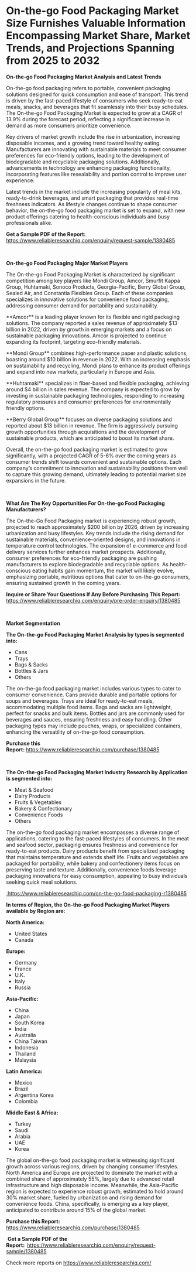<p><h1>On-the-go Food Packaging Market Size Furnishes Valuable Information Encompassing Market Share, Market Trends, and Projections Spanning from 2025 to 2032</h1></p><p><strong>On-the-go Food Packaging Market Analysis and Latest Trends</strong></p>
<p><p>On-the-go food packaging refers to portable, convenient packaging solutions designed for quick consumption and ease of transport. This trend is driven by the fast-paced lifestyle of consumers who seek ready-to-eat meals, snacks, and beverages that fit seamlessly into their busy schedules. The On-the-go Food Packaging Market is expected to grow at a CAGR of 13.9% during the forecast period, reflecting a significant increase in demand as more consumers prioritize convenience.</p><p>Key drivers of market growth include the rise in urbanization, increasing disposable incomes, and a growing trend toward healthy eating. Manufacturers are innovating with sustainable materials to meet consumer preferences for eco-friendly options, leading to the development of biodegradable and recyclable packaging solutions. Additionally, advancements in technology are enhancing packaging functionality, incorporating features like resealability and portion control to improve user experience.</p><p>Latest trends in the market include the increasing popularity of meal kits, ready-to-drink beverages, and smart packaging that provides real-time freshness indicators. As lifestyle changes continue to shape consumer behavior, the on-the-go food packaging market is set to expand, with new product offerings catering to health-conscious individuals and busy professionals alike.</p></p>
<p><strong>Get a Sample PDF of the Report:&nbsp;</strong> <a href="https://www.reliableresearchiq.com/enquiry/request-sample/1380485?utm_campaign=3296&utm_medium=2&utm_source=Github&utm_content=ia&utm_term=08032025&utm_id=on-the-go-food-packaging">https://www.reliableresearchiq.com/enquiry/request-sample/1380485</a></p>
<p>&nbsp;</p>
<p><strong>On-the-go Food Packaging Major Market Players</strong></p>
<p><p>The On-the-go Food Packaging Market is characterized by significant competition among key players like Mondi Group, Amcor, Smurfit Kappa Group, Huhtamaki, Sonoco Products, Georgia-Pacific, Berry Global Group, Sealed Air, and Constantia Flexibles Group. Each of these companies specializes in innovative solutions for convenience food packaging, addressing consumer demand for portability and sustainability.</p><p>**Amcor** is a leading player known for its flexible and rigid packaging solutions. The company reported a sales revenue of approximately $13 billion in 2022, driven by growth in emerging markets and a focus on sustainable packaging innovations. Amcor is projected to continue expanding its footprint, targeting eco-friendly materials.</p><p>**Mondi Group** combines high-performance paper and plastic solutions, boasting around $10 billion in revenue in 2022. With an increasing emphasis on sustainability and recycling, Mondi plans to enhance its product offerings and expand into new markets, particularly in Europe and Asia.</p><p>**Huhtamaki** specializes in fiber-based and flexible packaging, achieving around $4 billion in sales revenue. The company is expected to grow by investing in sustainable packaging technologies, responding to increasing regulatory pressures and consumer preferences for environmentally friendly options.</p><p>**Berry Global Group** focuses on diverse packaging solutions and reported about $13 billion in revenue. The firm is aggressively pursuing growth opportunities through acquisitions and the development of sustainable products, which are anticipated to boost its market share.</p><p>Overall, the on-the-go food packaging market is estimated to grow significantly, with a projected CAGR of 5-6% over the coming years as consumer trends shift towards convenient and sustainable options. Each company’s commitment to innovation and sustainability positions them well to capture this growing demand, ultimately leading to potential market size expansions in the future.</p></p>
<p>&nbsp;</p>
<p><strong>What Are The Key Opportunities For On-the-go Food Packaging Manufacturers?</strong></p>
<p><p>The On-the-Go Food Packaging market is experiencing robust growth, projected to reach approximately $200 billion by 2026, driven by increasing urbanization and busy lifestyles. Key trends include the rising demand for sustainable materials, convenience-oriented designs, and innovations in temperature control technologies. The expansion of e-commerce and food delivery services further enhances market prospects. Additionally, consumer preferences for eco-friendly packaging are pushing manufacturers to explore biodegradable and recyclable options. As health-conscious eating habits gain momentum, the market will likely evolve, emphasizing portable, nutritious options that cater to on-the-go consumers, ensuring sustained growth in the coming years.</p></p>
<p><strong>Inquire or Share Your Questions If Any Before Purchasing This Report:</strong> <a href="https://www.reliableresearchiq.com/enquiry/pre-order-enquiry/1380485?utm_campaign=3296&utm_medium=2&utm_source=Github&utm_content=ia&utm_term=08032025&utm_id=on-the-go-food-packaging">https://www.reliableresearchiq.com/enquiry/pre-order-enquiry/1380485</a></p>
<p>&nbsp;</p>
<p><strong>Market Segmentation</strong></p>
<p><strong>The On-the-go Food Packaging Market Analysis by types is segmented into:</strong></p>
<p><ul><li>Cans</li><li>Trays</li><li>Bags & Sacks</li><li>Bottles & Jars</li><li>Others</li></ul></p>
<p><p>The on-the-go food packaging market includes various types to cater to consumer convenience. Cans provide durable and portable options for soups and beverages. Trays are ideal for ready-to-eat meals, accommodating multiple food items. Bags and sacks are lightweight, perfect for snacks and bulk items. Bottles and jars are commonly used for beverages and sauces, ensuring freshness and easy handling. Other packaging types may include pouches, wraps, or specialized containers, enhancing the versatility of on-the-go food consumption.</p></p>
<p><strong>Purchase this Report:&nbsp;</strong><a href="https://www.reliableresearchiq.com/purchase/1380485?utm_campaign=3296&utm_medium=2&utm_source=Github&utm_content=ia&utm_term=08032025&utm_id=on-the-go-food-packaging">https://www.reliableresearchiq.com/purchase/1380485</a></p>
<p>&nbsp;</p>
<p><strong>The On-the-go Food Packaging Market Industry Research by Application is segmented into:</strong></p>
<p><ul><li>Meat & Seafood</li><li>Dairy Products</li><li>Fruits & Vegetables</li><li>Bakery & Confectionary</li><li>Convenience Foods</li><li>Others</li></ul></p>
<p><p>The on-the-go food packaging market encompasses a diverse range of applications, catering to the fast-paced lifestyles of consumers. In the meat and seafood sector, packaging ensures freshness and convenience for ready-to-eat products. Dairy products benefit from specialized packaging that maintains temperature and extends shelf life. Fruits and vegetables are packaged for portability, while bakery and confectionery items focus on preserving taste and texture. Additionally, convenience foods leverage packaging innovations for easy consumption, appealing to busy individuals seeking quick meal solutions.</p></p>
<p><a href="https://www.reliableresearchiq.com/on-the-go-food-packaging-r1380485?utm_campaign=3296&utm_medium=2&utm_source=Github&utm_content=ia&utm_term=08032025&utm_id=on-the-go-food-packaging">&nbsp;https://www.reliableresearchiq.com/on-the-go-food-packaging-r1380485</a></p>
<p><strong>In terms of Region, the On-the-go Food Packaging Market Players available by Region are:</strong></p>
<p>
    <p> <strong> North America: </strong>
        <ul>
            <li>United States</li>
            <li>Canada</li>
        </ul>
        </p> 
    <p> <strong> Europe: </strong>
        <ul>
            <li>Germany</li>
            <li>France</li>
            <li>U.K.</li>
            <li>Italy</li>
            <li>Russia</li>
        </ul>
        </p> 
    <p> <strong> Asia-Pacific: </strong>
        <ul>
            <li>China</li>
            <li>Japan</li>
            <li>South Korea</li>
            <li>India</li>
            <li>Australia</li>
            <li>China Taiwan</li>
            <li>Indonesia</li>
            <li>Thailand</li>
            <li>Malaysia</li>
        </ul>
        </p> 
    <p> <strong> Latin America: </strong>
        <ul>
            <li>Mexico</li>
            <li>Brazil</li>
            <li>Argentina Korea</li>
            <li>Colombia</li>
        </ul>
        </p> 
    <p> <strong> Middle East & Africa: </strong>
        <ul>
            <li>Turkey</li>
            <li>Saudi</li>
            <li>Arabia</li>
            <li>UAE</li>
            <li>Korea</li>
        </ul>
    </p>
    </p>
<p><p>The global on-the-go food packaging market is witnessing significant growth across various regions, driven by changing consumer lifestyles. North America and Europe are projected to dominate the market with a combined share of approximately 55%, largely due to advanced retail infrastructure and high disposable income. Meanwhile, the Asia-Pacific region is expected to experience robust growth, estimated to hold around 30% market share, fueled by urbanization and rising demand for convenience foods. China, specifically, is emerging as a key player, anticipated to contribute around 15% of the global market.</p></p>
<p><strong>Purchase this Report: </strong><a href="https://www.reliableresearchiq.com/purchase/1380485?utm_campaign=3296&utm_medium=2&utm_source=Github&utm_content=ia&utm_term=08032025&utm_id=on-the-go-food-packaging">https://www.reliableresearchiq.com/purchase/1380485</a></p>
<p>&nbsp;<strong>Get a Sample PDF of the Report:&nbsp;&nbsp;</strong><a href="https://www.reliableresearchiq.com/enquiry/request-sample/1380485?utm_campaign=3296&utm_medium=2&utm_source=Github&utm_content=ia&utm_term=08032025&utm_id=on-the-go-food-packaging">https://www.reliableresearchiq.com/enquiry/request-sample/1380485</a></p>
<p><strong></strong></p>
<p>Check more reports on <a href="https://www.reliableresearchiq.com/?utm_campaign=3296&utm_medium=2&utm_source=Github&utm_content=ia&utm_term=08032025&utm_id=on-the-go-food-packaging">https://www.reliableresearchiq.com/</a></p>